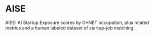 # AISE
AISE: AI Startup Exposure scores by O*NET occupation, plus related metrics and a human labeled dataset of startup–job matching.
